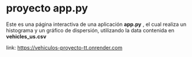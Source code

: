 # proyecto app.py


Este es una página interactiva de una aplicación **app.py** , el cual realiza un histograma y un gráfico de dispersión, utilizando la data contenida en **vehicles_us.csv**

link: https://vehiculos-proyecto-tt.onrender.com

